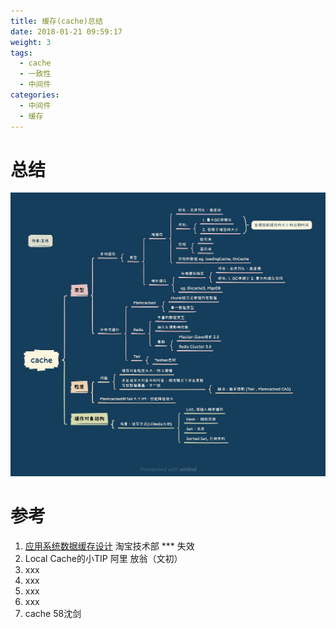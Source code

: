```yaml
---
title: 缓存(cache)总结
date: 2018-01-21 09:59:17
weight: 3
tags:
  - cache
  - 一致性  
  - 中间件
categories:
  - 中间件  
  - 缓存   
---
```


<p></p>
<!-- more -->  

# 总结
![cache总结](./images/cacheSummary.jpg)

# 参考
1. [应用系统数据缓存设计](https://www.geek-share.com/detail/2615401101.html) 淘宝技术部 *** 失效
2. Local Cache的小TIP  阿里 放翁（文初）
3. xxx
4. xxx
5. xxx
6. xxx
7. cache 58沈剑



